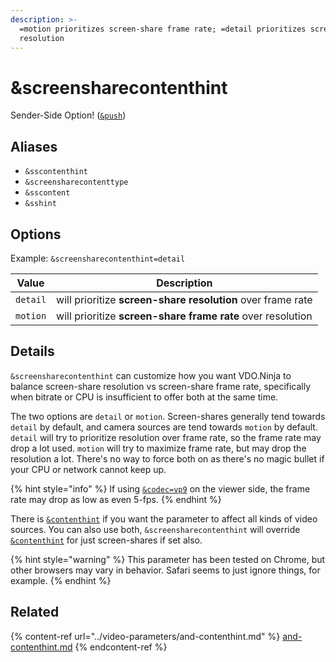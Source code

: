 ```yaml
---
description: >-
  =motion prioritizes screen-share frame rate; =detail prioritizes screen-share
  resolution
---
```


# \&screensharecontenthint

Sender-Side Option! ([`&push`](../../source-settings/push.md))

## Aliases

* `&sscontenthint`
* `&screensharecontenttype`
* `&sscontent`
* `&sshint`

## Options

Example: `&screensharecontenthint=detail`

| Value    | Description                                                 |
| -------- | ----------------------------------------------------------- |
| `detail` | will prioritize **screen-share resolution** over frame rate |
| `motion` | will prioritize **screen-share frame rate** over resolution |

## Details

`&screensharecontenthint` can customize how you want VDO.Ninja to balance screen-share resolution vs screen-share frame rate, specifically when bitrate or CPU is insufficient to offer both at the same time.

The two options are `detail` or `motion`. Screen-shares generally tend towards `detail` by default, and camera sources are tend towards `motion` by default. `detail` will try to prioritize resolution over frame rate, so the frame rate may drop a lot used. `motion` will try to maximize frame rate, but may drop the resolution a lot. There's no way to force both on as there's no magic bullet if your CPU or network cannot keep up.

{% hint style="info" %}
If using [`&codec=vp9`](../view-parameters/codec.md) on the viewer side, the frame rate may drop as low as even 5-fps.
{% endhint %}

There is [`&contenthint`](../video-parameters/and-contenthint.md) if you want the parameter to affect all kinds of video sources. You can also use both, `&screensharecontenthint` will override [`&contenthint`](../video-parameters/and-contenthint.md) for just screen-shares if set also.

{% hint style="warning" %}
This parameter has been tested on Chrome, but other browsers may vary in behavior. Safari seems to just ignore things, for example.
{% endhint %}

## Related

{% content-ref url="../video-parameters/and-contenthint.md" %}
[and-contenthint.md](../video-parameters/and-contenthint.md)
{% endcontent-ref %}
